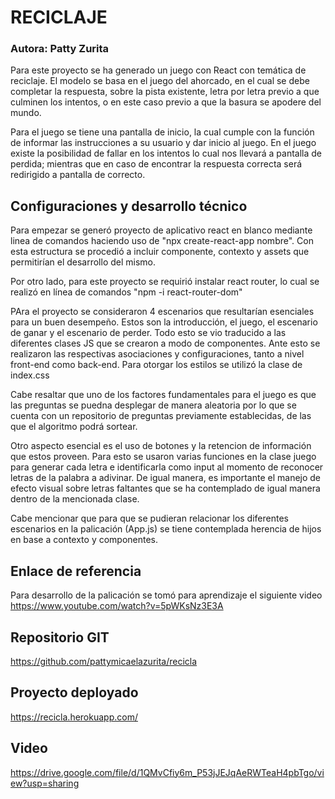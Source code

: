 # RECICLAJE

### Autora: Patty Zurita

Para este proyecto se ha generado un juego con React con temática de reciclaje. El modelo se basa en el juego del ahorcado, en el cual se debe completar la respuesta, sobre la pista existente, letra por letra previo a que culminen los intentos, o en este caso previo a que la basura se apodere del mundo. 

Para el juego se tiene una pantalla de inicio, la cual cumple con la función de informar las instrucciones a su usuario y dar inicio al juego. En el juego existe la posibilidad de fallar en los intentos lo cual nos llevará a pantalla de perdida; mientras que en caso de encontrar la respuesta correcta será redirigido a pantalla de correcto.

## Configuraciones y desarrollo técnico
Para empezar se generó proyecto de aplicativo react en blanco mediante linea de comandos haciendo uso de "npx create-react-app nombre". Con esta estructura se procedió a incluir componente, contexto y assets que permitirían el desarrollo del mismo. 

Por otro lado, para este proyecto se requirió instalar react router, lo cual se realizó en línea de comandos "npm -i react-router-dom"

PAra el proyecto se consideraron 4 escenarios que resultarían esenciales para un buen desempeño. Estos son la introducción, el juego, el escenario de ganar y el escenario de perder. Todo esto se vio traducido a las diferentes clases JS que se crearon a modo de componentes. Ante esto se realizaron las respectivas asociaciones y configuraciones, tanto a nivel front-end como back-end. Para otorgar los estilos se utilizó la clase de index.css

Cabe resaltar que uno de los factores fundamentales para el juego es que las preguntas se puedna desplegar de manera aleatoria por lo que se cuenta con un repositorio de preguntas previamente establecidas, de las que el algoritmo podrá sortear. 

Otro aspecto esencial es el uso de botones y la retencion de información que estos proveen. Para esto se usaron varias funciones en la clase juego para generar cada letra e identificarla como input al momento de reconocer letras de la palabra a adivinar. De igual manera, es importante el manejo de efecto visual sobre letras faltantes que se ha contemplado de igual manera dentro de la mencionada clase. 

Cabe mencionar que para que se pudieran relacionar los diferentes escenarios en la palicación (App.js) se tiene contemplada herencia de hijos en base a contexto y componentes.

## Enlace de referencia
Para desarrollo de la palicación se tomó para aprendizaje el siguiente video https://www.youtube.com/watch?v=5pWKsNz3E3A

## Repositorio GIT
https://github.com/pattymicaelazurita/recicla

## Proyecto deployado
https://recicla.herokuapp.com/

## Video
https://drive.google.com/file/d/1QMvCfiy6m_P53jJEJqAeRWTeaH4pbTgo/view?usp=sharing